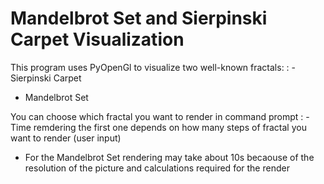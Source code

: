 # Mandelbrot Set and Sierpinski Carpet Visualization

This program uses PyOpenGl to visualize two well-known fractals:
: - Sierpinski Carpet
  - Mandelbrot Set

You can choose which fractal you want to render in command prompt
: - Time remdering the first one depends on how many steps of fractal you want to render (user input)
  - For the Mandelbrot Set rendering may take about 10s becaouse of the resolution of the picture and calculations required for the render

